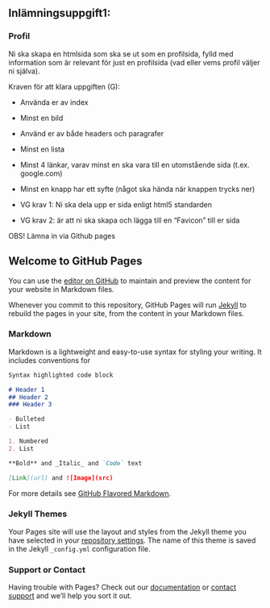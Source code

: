 ## Inlämningsuppgift1: 
### Profil
Ni ska skapa en htmlsida som ska se ut som en profilsida, fylld med information som är relevant för just en profilsida (vad eller vems profil väljer ni själva).

 

Kraven för att klara uppgiften (G):

- Använda er av index
- Minst en bild
- Använd er av både headers och paragrafer
- Minst en lista
- Minst 4 länkar, varav minst en ska vara till en utomstående sida (t.ex. google.com)
- Minst en knapp har ett syfte (något ska hända när knappen trycks ner)
 

- VG krav 1: Ni ska dela upp er sida enligt html5 standarden 

- VG krav 2: är att ni ska skapa och lägga till en “Favicon” till er sida

OBS! Lämna in via Github pages

## Welcome to GitHub Pages

You can use the [editor on GitHub](https://github.com/himmelstrutz/reslow/edit/main/README.md) to maintain and preview the content for your website in Markdown files.

Whenever you commit to this repository, GitHub Pages will run [Jekyll](https://jekyllrb.com/) to rebuild the pages in your site, from the content in your Markdown files.

### Markdown

Markdown is a lightweight and easy-to-use syntax for styling your writing. It includes conventions for

```markdown
Syntax highlighted code block

# Header 1
## Header 2
### Header 3

- Bulleted
- List

1. Numbered
2. List

**Bold** and _Italic_ and `Code` text

[Link](url) and ![Image](src)
```

For more details see [GitHub Flavored Markdown](https://guides.github.com/features/mastering-markdown/).

### Jekyll Themes

Your Pages site will use the layout and styles from the Jekyll theme you have selected in your [repository settings](https://github.com/himmelstrutz/reslow/settings). The name of this theme is saved in the Jekyll `_config.yml` configuration file.

### Support or Contact

Having trouble with Pages? Check out our [documentation](https://docs.github.com/categories/github-pages-basics/) or [contact support](https://github.com/contact) and we’ll help you sort it out.
